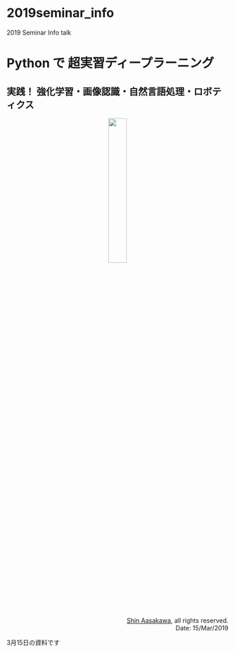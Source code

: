 # 2019seminar_info
2019 Seminar Info talk

# Python で 超実習ディープラーニング

## 実践！ 強化学習・画像認識・自然言語処理・ロボティクス

<center>
<!-- [セミナーインフォ](https://www.seminar-info.jp/entry/img/logo_ov.jpg)-->
<img src='https://www.seminar-info.jp/entry/img/logo_ov.jpg' style='width:29%'>
</center>

<div align='right'>
<a href='mailto:asakawa@ieee.org'>Shin Aasakawa</a>, all rights reserved.<br>
Date: 15/Mar/2019
</div>

3月15日の資料です
